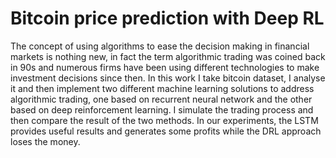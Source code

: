 # Bitcoin price prediction with Deep RL

The concept of using algorithms to ease the decision making in financial markets is nothing new, in fact the term algorithmic trading was coined back in 90s and numerous firms have been using different technologies to make investment decisions since then. In this work I take bitcoin dataset, I analyse it and then implement two different machine learning solutions to address algorithmic trading, one based on recurrent neural network and the other based on deep reinforcement learning. I simulate the trading process and then compare the result of the two methods. In our experiments, the LSTM provides useful results and generates some profits while the DRL approach loses the money.

